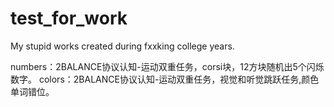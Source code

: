 # test_for_work
My stupid works created during fxxking college years.

numbers：2BALANCE协议认知-运动双重任务，corsi块，12方块随机出5个闪烁数字。
colors：2BALANCE协议认知-运动双重任务，视觉和听觉跳跃任务,颜色单词错位。
